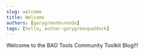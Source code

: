 ```yaml
---
slug: welcome
title: Welcome
authors: [garygreenburendo]
tags: [hello, author-garygreenpaddock]
---
```


Welcome to the BAD Tools Community Toolkit Blog!!!